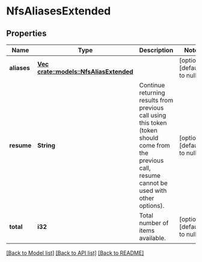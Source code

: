 # NfsAliasesExtended

## Properties
Name | Type | Description | Notes
------------ | ------------- | ------------- | -------------
**aliases** | [**Vec <crate::models::NfsAliasExtended>**](NfsAliasExtended.md) |  | [optional] [default to null]
**resume** | **String** | Continue returning results from previous call using this token (token should come from the previous call, resume cannot be used with other options). | [optional] [default to null]
**total** | **i32** | Total number of items available. | [optional] [default to null]

[[Back to Model list]](../README.md#documentation-for-models) [[Back to API list]](../README.md#documentation-for-api-endpoints) [[Back to README]](../README.md)


